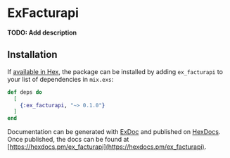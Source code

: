 # ExFacturapi

**TODO: Add description**

## Installation

If [available in Hex](https://hex.pm/docs/publish), the package can be installed
by adding `ex_facturapi` to your list of dependencies in `mix.exs`:

```elixir
def deps do
  [
    {:ex_facturapi, "~> 0.1.0"}
  ]
end
```

Documentation can be generated with [ExDoc](https://github.com/elixir-lang/ex_doc)
and published on [HexDocs](https://hexdocs.pm). Once published, the docs can
be found at [https://hexdocs.pm/ex_facturapi](https://hexdocs.pm/ex_facturapi).

